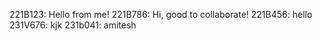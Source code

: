 221B123: Hello from me!
221B786: Hi, good to collaborate!
221B456: hello
231V676: kjk
231b041: amitesh

